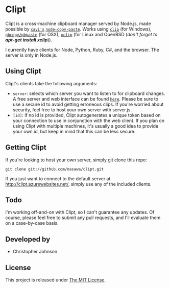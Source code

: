 # Clipt

Clipt is a cross-machine clipboard manager served by Node.js, made possible by [`xavi's`](https://github.com/xavi-) [`node-copy-paste`](https://github.com/xavi-/node-copy-paste). Works using [`clip`](http://www.labnol.org/software/tutorials/copy-dos-command-line-output-clipboard-clip-exe/2506/) (for Windows), [`pbcopy/pbpaste`](https://developer.apple.com/library/mac/#documentation/Darwin/Reference/Manpages/man1/pbcopy.1.html) (for OSX), [`xclip`](http://www.cyberciti.biz/faq/xclip-linux-insert-files-command-output-intoclipboard/) (for Linux and OpenBSD (*don't forget to __apt-get install xclip__*)).

I currently have clients for Node, Python, Ruby, C#, and the browser. The server is only in Node.js.

## Using Clipt

Clipt's clients take the following arguments:

- `server`: selects which server you want to listen to for clipboard changes. A free server and web interface can be found [`here`](http://clipt.azurewebsites.net/). Please be sure to use a secure id to avoid getting erroneous clips. If you're worried about security, feel free to host your own server with server.js.
- `[id]`: if no id is provided, Clipt autogenerates a unique token based on your connection to use in conjunction with the web client. If you plan on using Clipt with multiple machines, it's usually a good idea to provide your own id, but keep in mind that this can be less secure.

## Getting Clipt

If you're looking to host your own server, simply git clone this repo:

	git clone git://github.com/nasawa/clipt.git
	
If you just want to connect to the default server at http://clipt.azurewebsites.net/, simply use any of the included clients.

## Todo

I'm working off-and-on with Clipt, so I can't guarantee any updates. Of course, please feel free to submit any pull requests, and I'll evaluate them on a case-by-case basis.

## Developed by
* Christopher Johnson

## License
This project is released under [The MIT License](http://www.opensource.org/licenses/mit-license.php).

